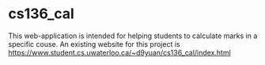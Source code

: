 # cs136_cal
This web-application is intended for helping students to calculate marks in a specific couse.
An existing website for this project is https://www.student.cs.uwaterloo.ca/~d9yuan/cs136_cal/index.html
